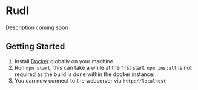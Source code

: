 # Rudl
Description coming soon

## Getting Started
1. Install [Docker](https://www.docker.com/products/docker) globally on your machine.
2. Run `npm start`, this can take a while at the first start. `npm install` is not required as the build is done within the docker instance.
3. You can now connect to the webserver via `http://localhost`
